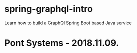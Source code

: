 # spring-graphql-intro
Learn how to build a GraphQl Spring Boot based Java service

# Pont Systems - 2018.11.09.
